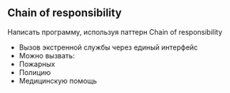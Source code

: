 ## Chain of responsibility

Написать программу, используя паттерн Chain of responsibility

* Вызов экстренной службы через единый интерфейс
* Можно вызвать:
* Пожарных
* Полицию
* Медицинскую помощь